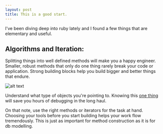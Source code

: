 ```yaml
---
layout: post
title: This is a good start.
---
```


I've been diving deep into ruby lately and I found a few things that are elementary and useful.

Algorithms and Iteration:
-------------------------
  Splitting things into well defined methods will make you a happy engineer. Smaller, robust methods that only do one thing rarely break your code or application. Strong building blocks help you build bigger and better things that endure.
  
![alt text](http://www.amanoverseas.com/images/engineer.jpg)
  
  Understand what type of objects you're pointing to. Knowing this [one thing](http://blog.codinghorror.com/curlys-law-do-one-thing/) will save you hours of debugging in the long haul. 
  
  On that note, use the right methods or iterators for the task at hand. Choosing your tools before you start building helps your work flow tremendously. This is just as important for method construction as it is for db modelling. 
  
  
